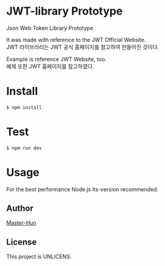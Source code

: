 # JWT-library Prototype

Json Web Token Library Prototype

It was made with reference to the JWT Official Website.  
JWT 라이브러리는 JWT 공식 홈페이지를 참고하여 만들어진 것이다.

Example is reference JWT Website, too.  
예제 또한 JWT 홈페이지를 참고하였다.

# Install

```bash
$ npm install
```

# Test

```bash
$ npm run dev
```

# Usage

For the best performance Node.js lts-version recommended.

## Author

[Master-Hun](https://github.com/Master-Hun)

## License

This project is UNLICENS.
